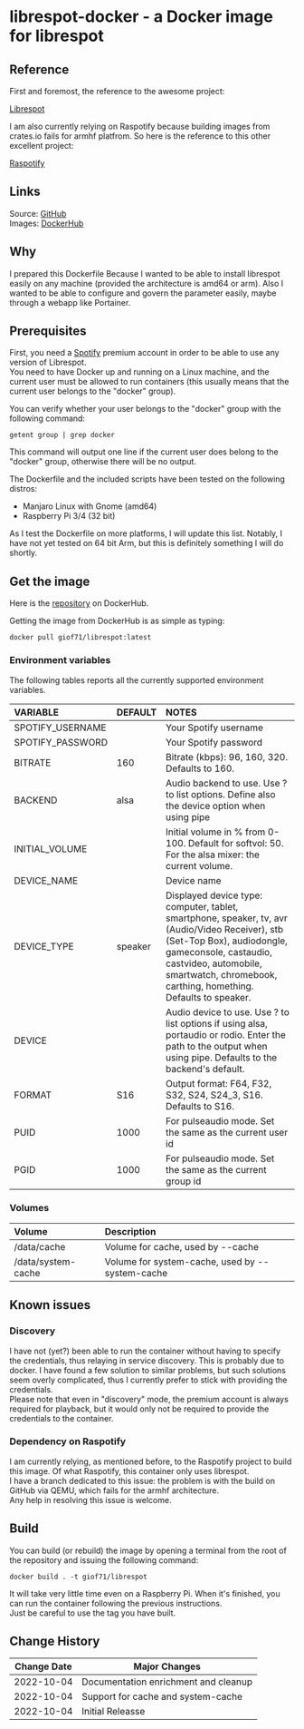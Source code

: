# librespot-docker - a Docker image for librespot

## Reference

First and foremost, the reference to the awesome project:

[Librespot](https://github.com/librespot-org/librespot)

I am also currently relying on Raspotify because building images from crates.io fails for armhf platfrom. So here is the reference to this other excellent project:

[Raspotify](https://github.com/dtcooper/raspotify)

## Links

Source: [GitHub](https://github.com/giof71/librepot-docker)  
Images: [DockerHub](https://hub.docker.com/r/giof71/librespot)

## Why

I prepared this Dockerfile Because I wanted to be able to install librespot easily on any machine (provided the architecture is amd64 or arm). Also I wanted to be able to configure and govern the parameter easily, maybe through a webapp like Portainer.

## Prerequisites

First, you need a [Spotify](https://www.spotify.com) premium account in order to be able to use any version of Librespot.  
You need to have Docker up and running on a Linux machine, and the current user must be allowed to run containers (this usually means that the current user belongs to the "docker" group).  

You can verify whether your user belongs to the "docker" group with the following command:

`getent group | grep docker`

This command will output one line if the current user does belong to the "docker" group, otherwise there will be no output.

The Dockerfile and the included scripts have been tested on the following distros:

- Manjaro Linux with Gnome (amd64)
- Raspberry Pi 3/4 (32 bit)

As I test the Dockerfile on more platforms, I will update this list.
Notably, I have not yet tested on 64 bit Arm, but this is definitely something I will do shortly.

## Get the image

Here is the [repository](https://hub.docker.com/repository/docker/giof71/librespot) on DockerHub.

Getting the image from DockerHub is as simple as typing:

`docker pull giof71/librespot:latest`

### Environment variables

The following tables reports all the currently supported environment variables.

VARIABLE|DEFAULT|NOTES
:---|:---|:---
SPOTIFY_USERNAME||Your Spotify username
SPOTIFY_PASSWORD||Your Spotify password
BITRATE|160|Bitrate (kbps): 96, 160, 320. Defaults to 160.
BACKEND|alsa|Audio backend to use. Use ? to list options. Define also the device option when using pipe
INITIAL_VOLUME||Initial volume in % from 0-100. Default for softvol: 50. For the alsa mixer: the current volume.
DEVICE_NAME||Device name
DEVICE_TYPE|speaker|Displayed device type: computer, tablet, smartphone, speaker, tv, avr (Audio/Video Receiver), stb (Set-Top Box), audiodongle, gameconsole, castaudio, castvideo, automobile, smartwatch, chromebook, carthing, homething. Defaults to speaker.
DEVICE||Audio device to use. Use ? to list options if using alsa, portaudio or rodio. Enter the path to the output when using pipe. Defaults to the backend's default.
FORMAT|S16|Output format: F64, F32, S32, S24, S24_3, S16. Defaults to S16.
PUID|1000|For pulseaudio mode. Set the same as the current user id
PGID|1000|For pulseaudio mode. Set the same as the current group id

### Volumes

Volume|Description
:---|:---
/data/cache|Volume for cache, used by --cache
/data/system-cache|Volume for system-cache, used by --system-cache

## Known issues

### Discovery

I have not (yet?) been able to run the container without having to specify the credentials, thus relaying in service discovery. This is probably due to docker. I have found a few solution to similar problems, but such solutions seem overly complicated, thus I currently prefer to stick with providing the credentials.  
Please note that even in "discovery" mode, the premium account is always required for playback, but it would only not be required to provide the credentials to the container.

### Dependency on Raspotify

I am currently relying, as mentioned before, to the Raspotify project to build this image. Of what Raspotify, this container only uses librespot.  
I have a branch dedicated to this issue: the problem is with the build on GitHub via QEMU, which fails for the armhf architecture.  
Any help in resolving this issue is welcome. 

## Build

You can build (or rebuild) the image by opening a terminal from the root of the repository and issuing the following command:

`docker build . -t giof71/librespot`

It will take very little time even on a Raspberry Pi. When it's finished, you can run the container following the previous instructions.  
Just be careful to use the tag you have built.

## Change History

Change Date|Major Changes
---|---
2022-10-04|Documentation enrichment and cleanup
2022-10-04|Support for cache and system-cache
2022-10-04|Initial Releasse
